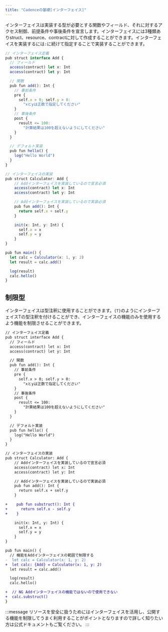 ```yaml
---
title: "Cadenceの基礎[インターフェイス]"
---
```


インターフェイスは実装する型が必要とする関数やフィールド、それに対するアクセス制御、前提条件や事後条件を宣言します。インターフェイスには3種類ありstruct、resource、contractに対して作成することができます。インターフェイスを実装するには```:```に続けて指定することで実装することができます。

```ts
// インターフェイス定義
pub struct interface Add {
  // フィールド
  access(contract) let x: Int
  access(contract) let y: Int

  // 関数
  pub fun add(): Int {
    // 事前条件
    pre {
      self.x > 0; self.y > 0:
        "xとyは正数で指定してください"
    }
    // 事後条件
    post {
      result <= 100:
        "計算結果は100を超えないようにしてください"
    }
  }

  // デフォルト実装
  pub fun hello() {
    log("Hello World")
  }
}

// インターフェイスの実装
pub struct Calculator: Add {
    // Addインターフェイスを実装しているので宣言必須
    access(contract) let x: Int
    access(contract) let y: Int

    // Addインターフェイスを実装しているので実装必須
    pub fun add(): Int {
      return self.x + self.y
    }

    init(x: Int, y: Int) {
      self.x = x
      self.y = y
    }
}

pub fun main() {
  let calc = Calculator(x: 1, y: 2)
  let result = calc.add()

  log(result)
  calc.hello()
}
```

## 制限型

インターフェイスは型注釈に使用することができます。```{T}```のようにインターフェイスTの型注釈を付けることができ、インターフェイスの機能のみを使用するよう機能を制限させることができます。

```diff ts
// インターフェイス定義
pub struct interface Add {
  // フィールド
  access(contract) let x: Int
  access(contract) let y: Int

  // 関数
  pub fun add(): Int {
    // 事前条件
    pre {
      self.x > 0; self.y > 0:
        "xとyは正数で指定してください"
    }
    // 事後条件
    post {
      result <= 100:
        "計算結果は100を超えないようにしてください"
    }
  }

  // デフォルト実装
  pub fun hello() {
    log("Hello World")
  }
}

// インターフェイスの実装
pub struct Calculator: Add {
    // Addインターフェイスを実装しているので宣言必須
    access(contract) let x: Int
    access(contract) let y: Int

    // Addインターフェイスを実装しているので実装必須
    pub fun add(): Int {
      return self.x + self.y
    }

+    pub fun substruct(): Int {
+      return self.x - self.y
+    }

    init(x: Int, y: Int) {
      self.x = x
      self.y = y
    }
}

pub fun main() {
  // 機能をAddインターフェイスの範囲で制限する
-  let calc = Calculator(x: 1, y: 2)
+  let calc: {Add} = Calculator(x: 1, y: 2)
  let result = calc.add()

  log(result)
  calc.hello()

+  // NG Addインターフェイスの機能ではないので使用できない
+  calc.substruct()
}
```

:::message
リソースを安全に扱うためにはインターフェイスを活用し、公開する機能を制限してうまく利用することがポイントとなりますので詳しく知りたい方は公式ドキュメントもご覧ください。
:::